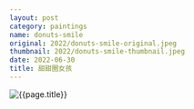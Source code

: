 ```yaml
---
layout: post
category: paintings
name: donuts-smile
original: 2022/donuts-smile-original.jpeg
thumbnail: 2022/donuts-smile-thumbnail.jpeg
date: 2022-06-30
title: 甜甜圈女孩
---
```


![{{page.title}}](/gallery/{{page.category}}/{{page.original}})
